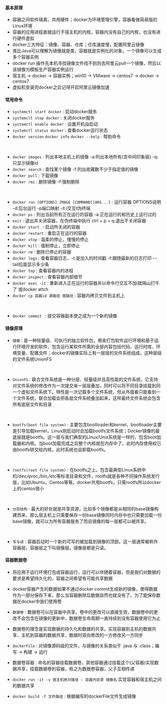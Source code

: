 #### 基本原理
- 容器之间软件隔离，共用硬件；docker为环境管理引擎，容器看做简易版的Linux环境
- 容器的应用进程直接运行于宿主机的内核，容器内没有自己的内核，也没有进行硬件虚拟
- docker三大特征：镜像、容器、仓库；仓库速度慢，配置阿里云镜像
- 类比Java可以理解为镜像就是类，容器就是实例化的对象，一个镜像可以生成多个容器实例
- docker run 操作先本机寻找镜像文件找不到则去阿里云pull一个镜像，然后以该镜像为模板生产容器实例运行
- 宿主机 -> docker -> 容器实例；win10 -> VMware -> centos7 -> docker -> centos7
- 虚拟机安装完docker之后记得开启阿里云镜像加速

#### 常用命令
- `systemctl start docker` : 启动docker服务
- `systemclt stop docker` : 关闭docker服务
- `systemctl enable docker` : 设置开机自启动
- `systemctl status docker` : 查看docker运行状态
- `docker version` `docker info` `docker --help` : 帮助命令
<br/>

- `docker images` : 列出本地主机上的镜像 -a:列出本地所有(含中间印象层) -q:只显示镜像id
- `docker search` : 查找某个镜像 -f:列出收藏数不少于指定值的镜像
- `docker pull` : 下载镜像
- `docker rmi` : 删除镜像 -f:强制删除
<br/>

- `docker run [OPTIONS] IMAGE [COMMAND][ARG...]` : 运行容器 OPTIONS说明 -d:后台运行 -p端口映射 -it i交互t伪终端
- `docker ps` : 列出当前所有正在运行的容器 -a:正在运行的和历史上运行过的
- `exit` : 退出并关闭容器，在伪终端中执行 ctrl + p + q:退出不关闭容器
- `docker start ` : 启动所关闭的容器
- `docker restart` : 重启正在运行的容器
- `docker stop` : 温柔的停止，慢慢的停止
- `docker kill` :  强制停止，立即停止
- `docker rm` : 删除已停止的容器
- `docker logs` :  查看容器日志，-t:是加入的时间戳 -f:跟随最新的日志打印 --tail后面显示多少条
- `docker top` : 查看容器内的进程
- `docker inspect` : 查看容器内部细节
- `docker exec -it` : 重新进入正在运行的容器并以命令行交互不加i就隔山打牛了 或docker attch
- `docker cp 容器id 源路径 宿路径` : 容器内拷贝文件到主机上
<br/>

- `docker commit ` : 提交容器副本使之成为一个新的镜像

#### 镜像原理
- `镜像` : 是一种轻量级、可执行的独立软件包，用来打包软件运行环境和基于运行环境开发的软件，包含运行某软件所需的全部内容包括代码、运行时库、环境变量、配置文件；docker的镜像实际上有一层层的文件系统组成，这种层级的文件系统UnionFS
<br/>

- `UnionFS` : 联合文件系统是一种分层、轻量级并且高性能的文件系统，它支持对文件系统的修改作为一次提交来一层层叠加，同时可以将不同目录挂载到同一个虚拟文件系统下。特性是一次记载多个文件系统，但从外面看只能看到一个文件系统，联合加载会把各层文件系统叠加起来，这样最终文件系统会包含所有底层文件和目录
<br/>

- `bootfs(boot file system)` : 主要包含bootloader和kernel，bootloader主要是引导加载kernel，Linux刚启动时会加载bootfs文件系统；Docker镜像的最底层就是bootfs。这一层与我们典型的Linux/Unix系统是一样的，包含boot加载器和内核。当boot加载完成之后整个内核就在内存中了，此时内存使用权已由bootfs转交给内核，此时系统也会卸载bootfs。
<br/>

- `rootfs(root file system)` : 在bootfs之上。包含最典型Linux系统中的/dev,/proc,/bin,/etc等标准目录和文件，rootfs就是各种不同操作系统发行版，比如Ubuntu，Centos等等。docker共用bootfs，只需rootfs所以docker上的centos很小
<br/>

- `分层结构` : 最大的好处就是共享资源，比如多个镜像都是从相同的base镜像构建而来，那么宿主机上只需要保存一份base镜像同时内存中也只需要加载一份base镜像，就可以为所有容器服务了而且镜像的每一层都可以被共享。
<br/>

- `写与读` : 容器启动时一个新的可写的被加载到镜像的顶部。这一层通常被称作容器层，容器层之下叫镜像层。镜像层都是只读。

#### 容器数据卷
- 将应用于运行环境打包成容器运行，运行可以伴随着容器，但是我们对数据的要求是希望持久化的，容器之间希望有可能共享数据
- docker容器产生的数据如果不通过docker commit生成新的镜像，使得数据作为一部分保存下来，那么当容器删除后数据自然也就没有了，为了能保存数据在docker中我们使用卷
- `数据卷` : 数据卷可以在容器中共享，卷中的更改可以直接生效，数据卷中的更改不会包含在镜像的更新中，数据卷生命周期一直持续到没有容器使用它为止
- 数据卷的理念是实现数据的持久化和数据的共享。实现容器到主机的数据共享，主机到容器的数据共享，数据时双向修改的一方修改另一方同步
- `dockerFile` : 对镜像源码级的文件，与镜像的关系类似于 .java 与 .class；编写 -> 构建 -> 运行
- 数据卷容器 : 命名的容器挂载数据卷，其他容器通过挂载这个(父容器)实现数据共享，挂载数据卷的容器，称之为数据卷容器，父子互相传递

- `docker run -it -v 宿主机绝对路径 : 容器内目录 镜像名` 实现容器和宿主机之间的数据共享
- `docker build -f 文件路径` : 根据编写的dockerFile文件生成镜像
